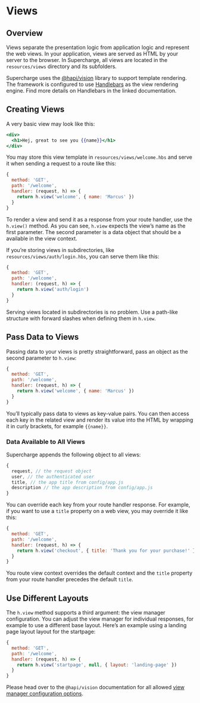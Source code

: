 # Views


## Overview
Views separate the presentation logic from application logic and represent the web views. In your application, views are served as HTML by your server to the browser. In Supercharge, all views are located in the `resources/views` directory and its subfolders.

Supercharge uses the [@hapi/vision](https://github.com/hapijs/vision) library to support template rendering. The framework is configured to use [Handlebars](/docs/{{version}}/handlebars) as the view rendering engine. Find more details on Handlebars in the linked documentation.


## Creating Views
A very basic view may look like this:

```handlebars
<div>
  <h1>Hej, great to see you {{name}}</h1>
</div>
```

You may store this view template in `resources/views/welcome.hbs` and serve it when sending a request to a route like this:

```js
{
  method: 'GET',
  path: '/welcome',
  handler: (request, h) => {
    return h.view('welcome', { name: 'Marcus' })
  }
}
```

To render a view and send it as a response from your route handler, use the `h.view()` method. As you can see, `h.view` expects the view’s name as the first parameter. The second parameter is a data object that should be a available in the view context.

If you’re storing views in subdirectories, like `resources/views/auth/login.hbs`, you can serve them like this:

```js
{
  method: 'GET',
  path: '/welcome',
  handler: (request, h) => {
    return h.view('auth/login')
  }
}
```

Serving views located in subdirectories is no problem. Use a path-like structure with forward slashes when defining them in `h.view`.


## Pass Data to Views
Passing data to your views is pretty straightforward, pass an object as the second parameter to `h.view`:

```js
{
  method: 'GET',
  path: '/welcome',
  handler: (request, h) => {
    return h.view('welcome', { name: 'Marcus' })
  }
}
```

You’ll typically pass data to views as key-value pairs. You can then access each key in the related view and render its value into the HTML by wrapping it in curly brackets, for example `{{name}}`.


### Data Available to All Views
Supercharge appends the following object to all views:

```js
{
  request, // the request object
  user, // the authenticated user
  title, // the app title from config/app.js
  description // the app description from config/app.js
}
```

You can override each key from your route handler response. For example, if you want to use a `title` property on a web view, you may override it like this:

```js
{
  method: 'GET',
  path: '/welcome',
  handler: (request, h) => {
    return h.view('checkout', { title: 'Thank you for your purchase!' })
  }
}
```

You route view context overrides the default context and the `title` property from your route handler precedes the default `title`.


## Use Different Layouts
The `h.view` method supports a third argument: the view manager configuration. You can adjust the view manager for individual responses, for example to use a different base layout. Here’s an example using a landing page layout layout for the startpage:

```js
{
  method: 'GET',
  path: '/welcome',
  handler: (request, h) => {
    return h.view('startpage', null, { layout: 'landing-page' })
  }
}
```

Please head over to the `@hapi/vision` documentation for all allowed [view manager configuration options](https://github.com/hapijs/vision/blob/master/API.md#views-manager).

